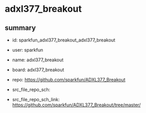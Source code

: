 # adxl377_breakout
 
## summary 
* id: sparkfun_adxl377_breakout_adxl377_breakout
* user: sparkfun
* name: adxl377_breakout
* board: adxl377_breakout
* repo: https://github.com/sparkfun/ADXL377_Breakout



* src_file_repo_sch: 
* src_file_repo_sch_link: https://github.com/sparkfun/ADXL377_Breakout/tree/master/




